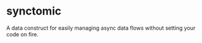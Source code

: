 # synctomic

A data construct for easily managing async data flows without setting your code on fire.
